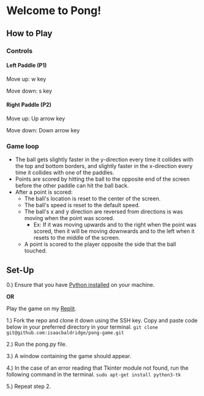 # Welcome to Pong!

## How to Play

### Controls
#### Left Paddle (P1)
Move up: w key

Move down: s key

#### Right Paddle (P2)
Move up: Up arrow key

Move down: Down arrow key

### Game loop
- The ball gets slightly faster in the y-direction every time it collides with the top and bottom borders, and slightly faster in the x-direction every time it collides with one of the paddles.
- Points are scored by hitting the ball to the opposite end of the screen before the other paddle can hit the ball back.
- After a point is scored:
    - The ball's location is reset to the center of the screen.
    - The ball's speed is reset to the default speed.
    - The ball's x and y direction are reversed from directions is was moving when the point was scored.
        - Ex: If it was moving upwards and to the right when the point was scored, then it will be moving downwards and to the left when it resets to the middle of the screen.
    - A point is scored to the player opposite the side that the ball touched.

## Set-Up
0.) Ensure that you have [Python installed](https://realpython.com/installing-python/#how-to-install-from-the-full-installer) on your machine.

**OR**

Play the game on my [Replit](https://replit.com/@baldridgela/pongpy#pong.py).

1.) Fork the repo and clone it down using the SSH key. Copy and paste code below in your preferred directory in your terminal.
`git clone git@github.com:isaacbaldridge/pong-game.git`

2.) Run the pong.py file.

3.) A window containing the game should appear.

4.) In the case of an error reading that Tkinter module not found, run the following command in the terminal.
`sudo apt-get install python3-tk`

5.) Repeat step 2.
